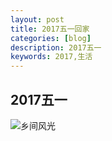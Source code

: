 ```yaml
---
layout: post
title: 2017五一回家
categories: [blog]
description: 2017五一
keywords: 2017,生活
---
```


## 2017五一

![乡间风光](/images/bolg/img20170501001.jpg)
